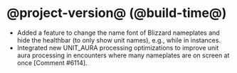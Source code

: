 # @project-version@ (@build-time@)

* Added a feature to change the name font of Blizzard nameplates and hide the healthbar (to only show unit names), e.g., while in instances.
* Integrated new UNIT_AURA processing optimizations to improve unit aura processing in encounters where many nameplates are on screen at once [Comment #6114]. 

